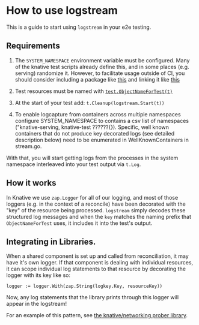 # How to use logstream

This is a guide to start using `logstream` in your e2e testing.

## Requirements

1. The `SYSTEM_NAMESPACE` environment variable must be configured. Many of the
   knative test scripts already define this, and in some places (e.g. serving)
   randomize it. However, to facilitate usage outside of CI, you should consider
   including a package like
   [this](https://github.com/knative/serving/blob/master/test/defaultsystem/system.go)
   and linking it like
   [this](https://github.com/knative/serving/blob/e797247322b5aa35001152d2a2715dbc20a86cc4/test/conformance.go#L20-L23)

2. Test resources must be named with
   [`test.ObjectNameForTest(t)`](https://github.com/knative/networking/blob/40ef99aa5db0d38730a89a1de7e5b28b8ef6eed5/vendor/knative.dev/pkg/test/helpers/name.go#L50)

3. At the start of your test add: `t.Cleanup(logstream.Start(t))`

4. To enable logcapture from containers across multiple namespaces configure SYSTEM_NAMESPACE
   to contains a csv list of namespaces ("knative-serving, knative-test ??????{}). Specific, well
   known containers that do not produce key decorated logs (see detailed description below) need
   to be enumerated in WellKnownContainers in stream.go.

With that, you will start getting logs from the processes in the system
namespace interleaved into your test output via `t.Log`.

## How it works

In Knative we use `zap.Logger` for all of our logging, and most of those loggers
(e.g. in the context of a reconcile) have been decorated with the "key" of the
resource being processed. `logstream` simply decodes these structured log
messages and when the `key` matches the naming prefix that `ObjectNameForTest`
uses, it includes it into the test's output.

## Integrating in Libraries.

When a shared component is set up and called from reconciliation, it may have
it's own logger. If that component is dealing with individual resources, it can
scope individual log statements to that resource by decorating the logger with
its key like so:

```
logger := logger.With(zap.String(logkey.Key, resourceKey))
```

Now, any log statements that the library prints through this logger will appear
in the logstream!

For an example of this pattern, see
[the knative/networking prober library](https://github.com/knative/networking/blob/master/pkg/status/status.go).
